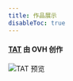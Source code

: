 ```yaml
---
title: 作品展示
disableToc: true
---
```


#### [TAT](https://ovh.github.io/tat/overview/) 由 OVH 创作
![TAT 预览](/images/showcase/tat.png?width=50pc)
